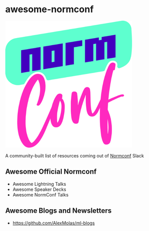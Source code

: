 # awesome-normconf


<img src="NormConf_Logo.png" data-canonical-src="https://gyazo.com/eb5c5741b6a9a16c692170a41a49c858.png" width="400" height="400" />

A community-built list of resources coming out of [Normconf](https://normconf.com/) Slack


## Awesome Official Normconf

+ Awesome Lightning Talks
+ Awesome Speaker Decks
+ Awesome NormConf Talks


## Awesome Blogs and Newsletters

+ https://github.com/AlexMolas/ml-blogs


